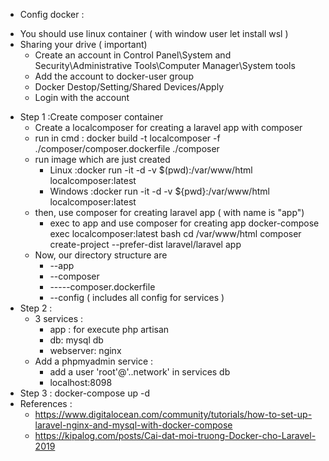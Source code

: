 + Config docker :
 - You should use linux container ( with window user let install wsl )
 - Sharing your drive ( important)
    - Create an account in Control Panel\System and Security\Administrative Tools\Computer Manager\System tools 
    - Add the account to docker-user group
    - Docker Destop/Setting/Shared Devices/Apply 
    - Login with the account 
+ Step 1 :Create composer container
  - Create a localcomposer for creating a laravel app with composer
  - run in cmd :
    docker build -t localcomposer -f ./composer/composer.dockerfile ./composer
  - run image which are just created
    - Linux :docker run -it -d -v $(pwd):/var/www/html localcomposer:latest
    - Windows :docker run -it -d -v ${pwd}:/var/www/html localcomposer:latest
  - then, use composer for creating laravel app ( with name is "app")
    - exec to app and use composer for creating app 
      docker-compose exec localcomposer:latest bash
      cd /var/www/html
      composer create-project --prefer-dist laravel/laravel app
  - Now, our directory structure are
    + --app
    + --composer
    + -----composer.dockerfile
    + --config ( includes all config for services )
+ Step 2 : 
  - 3 services :
    - app : for execute php artisan 
    - db: mysql db
    - webserver: nginx  
  - Add a phpmyadmin service :
    - add a user 'root'@'..network' in services db 
    - localhost:8098
+ Step 3 : docker-compose up -d
+ References : 
  + https://www.digitalocean.com/community/tutorials/how-to-set-up-laravel-nginx-and-mysql-with-docker-compose
  + https://kipalog.com/posts/Cai-dat-moi-truong-Docker-cho-Laravel-2019
